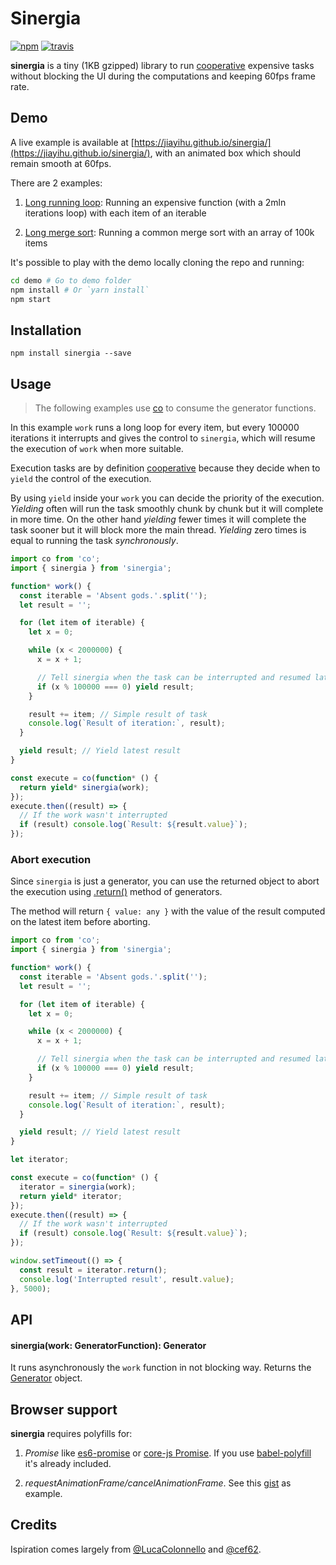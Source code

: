 # Sinergia

[![npm](https://img.shields.io/npm/v/sinergia.svg)](https://www.npmjs.com/package/sinergia) [![travis](https://travis-ci.org/jiayihu/sinergia.svg?branch=master)](https://travis-ci.org/jiayihu/sinergia)

**sinergia** is a tiny (1KB gzipped) library to run [cooperative](https://en.wikipedia.org/wiki/Cooperative_multitasking) expensive tasks  without blocking the UI during the computations and keeping 60fps frame rate.

## Demo

A live example is available at [https://jiayihu.github.io/sinergia/](https://jiayihu.github.io/sinergia/), with an animated box which should remain smooth at 60fps.

There are 2 examples:

1. [Long running loop](https://jiayihu.github.io/sinergia/#loop): Running an expensive function (with a 2mln iterations loop) with each item of an iterable

2. [Long merge sort](https://jiayihu.github.io/sinergia/#merge-sort): Running a common merge sort with an array of 100k items

It's possible to play with the demo locally cloning the repo and running:

```bash
cd demo # Go to demo folder
npm install # Or `yarn install`
npm start
```

## Installation

```
npm install sinergia --save
```

## Usage

> The following examples use [co](https://github.com/tj/co) to consume the generator functions.  

In this example `work` runs a long loop for every item, but every 100000 iterations it interrupts and gives the control to `sinergia`, which will resume the execution of `work` when more suitable.  

Execution tasks are by definition [cooperative](https://en.wikipedia.org/wiki/Cooperative_multitasking) because they decide when to `yield` the control of the execution.

By using `yield` inside your `work` you can decide the priority of the execution. *Yielding* often will run the task smoothly chunk by chunk but it will complete in more time. On the other hand *yielding* fewer times it will complete the task sooner but it will block more the main thread. *Yielding* zero times is equal to running the task *synchronously*.

```javascript
import co from 'co';
import { sinergia } from 'sinergia';

function* work() {
  const iterable = 'Absent gods.'.split('');
  let result = '';

  for (let item of iterable) {
    let x = 0;

    while (x < 2000000) {
      x = x + 1;

      // Tell sinergia when the task can be interrupted and resumed later
      if (x % 100000 === 0) yield result;
    }

    result += item; // Simple result of task
    console.log(`Result of iteration:`, result);
  }

  yield result; // Yield latest result
}

const execute = co(function* () {
  return yield* sinergia(work);
});
execute.then((result) => {
  // If the work wasn't interrupted
  if (result) console.log(`Result: ${result.value}`);
});
```

### Abort execution

Since `sinergia` is just a generator, you can use the returned object to abort the execution using [.return()](https://developer.mozilla.org/en-US/docs/Web/JavaScript/Reference/Global_Objects/Generator/return) method of generators.

The method will return `{ value: any }` with the value of the result computed on the latest item before aborting.

```javascript
import co from 'co';
import { sinergia } from 'sinergia';

function* work() {
  const iterable = 'Absent gods.'.split('');
  let result = '';

  for (let item of iterable) {
    let x = 0;

    while (x < 2000000) {
      x = x + 1;

      // Tell sinergia when the task can be interrupted and resumed later
      if (x % 100000 === 0) yield result;
    }

    result += item; // Simple result of task
    console.log(`Result of iteration:`, result);
  }

  yield result; // Yield latest result
}

let iterator;

const execute = co(function* () {
  iterator = sinergia(work);
  return yield* iterator;
});
execute.then((result) => {
  // If the work wasn't interrupted
  if (result) console.log(`Result: ${result.value}`);
});

window.setTimeout(() => {
  const result = iterator.return();
  console.log('Interrupted result', result.value);
}, 5000);
```

## API

#### sinergia(work: GeneratorFunction): Generator

It runs asynchronously the `work` function in not blocking way.
Returns the [Generator](https://developer.mozilla.org/en-US/docs/Web/JavaScript/Reference/Global_Objects/Generator) object.

## Browser support

**sinergia** requires polyfills for:

1. *Promise* like [es6-promise](https://github.com/stefanpenner/es6-promise) or [core-js Promise](https://github.com/zloirock/core-js#ecmascript-6-promise). If you use [babel-polyfill](https://babeljs.io/docs/usage/polyfill/) it's already included.

2. *requestAnimationFrame/cancelAnimationFrame*. See this [gist](https://gist.github.com/paulirish/1579671) as example.

## Credits

Ispiration comes largely from [@LucaColonnello](https://github.com/LucaColonnello) and [@cef62](https://github.com/cef62).
